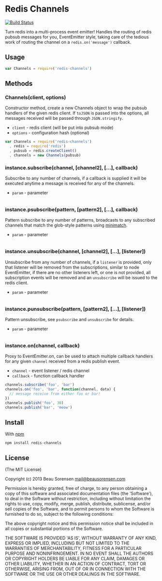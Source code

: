 
Redis Channels
==============

[![Build Status](https://secure.travis-ci.org/sorensen/redis-channels.png)](http://travis-ci.org/sorensen/redis-channels)

Turn redis into a multi-process event emitter! Handles the routing of redis 
pubsub messages for you, EventEmitter style, taking care of the tedious work 
of routing the channel on a `redis.on('message')` callback.


Usage
-----

```js
var Channels = require('redis-channels')
```


Methods
-------

### Channels(client, options)

Constructor method, create a new Channels object to wrap the pubsub 
handlers of the given redis client. If `toJSON` is passed into the options, all 
messages received will be passed through `JSON.stringify`.

* `client` - redis client (will be put into pubsub mode)
* `options` - configuration hash (optional)

```js
var Channels = require('redis-channels')
  , redis = require('redis')
  , pubsub = redis.createClient()
  , channels = new Channels(pubsub)
```


### instance.subscribe(channel, [channel2], [...], callback)

Subscribe to any number of channels, if a callback is supplied it will be 
executed anytime a message is received for any of the channels.

* `param` - parameter

```js
```


### instance.psubscribe(pattern, [pattern2], [...], callback)

Pattern subscribe to any number of patterns, broadcasts to any subscribed 
channels that match the glob-style patterns using [minimatch](https://github.com/isaacs/minimatch).

* `param` - parameter

```js
```


### instance.unsubscribe(channel, [channel2], [...], [listener])

Unsubscribe from any number of channels, if a `listener` is provided, only that 
listener will be removed from the subscriptions, similar to node EventEmitter, if 
there are no other listeners left, or one is not provided, all subscription events 
will be removed and an `unsubscribe` will be issued to the redis client.

* `param` - parameter

```js
```


### instance.punsubscribe(pattern, [pattern2], [...], [listener])

Pattern unsubscribe, see `psubscribe` and `unsubscribe` for details.

* `param` - parameter

```js
```


### instance.on(channel, callback)

Proxy to EventEmitter.on, can be used to attach multiple callback handlers 
for any given `channel` received from a redis publish event.

* `channel` - event listener / redis channel
* `callback` - function callback handler

```js
channels.subscribe('foo', 'bar')
channels.on('foo', 'bar', function(channel, data) {
  // message receive from either foo or bar!
})
channels.publish('foo', 30)
channels.publish('bar', 'meow')
```


Install
-------

With [npm](https://npmjs.org)

```
npm install redis-channels
```


License
-------

(The MIT License)

Copyright (c) 2013 Beau Sorensen <mail@beausorensen.com>

Permission is hereby granted, free of charge, to any person obtaining
a copy of this software and associated documentation files (the
'Software'), to deal in the Software without restriction, including
without limitation the rights to use, copy, modify, merge, publish,
distribute, sublicense, and/or sell copies of the Software, and to
permit persons to whom the Software is furnished to do so, subject to
the following conditions:

The above copyright notice and this permission notice shall be
included in all copies or substantial portions of the Software.

THE SOFTWARE IS PROVIDED 'AS IS', WITHOUT WARRANTY OF ANY KIND,
EXPRESS OR IMPLIED, INCLUDING BUT NOT LIMITED TO THE WARRANTIES OF
MERCHANTABILITY, FITNESS FOR A PARTICULAR PURPOSE AND NONINFRINGEMENT.
IN NO EVENT SHALL THE AUTHORS OR COPYRIGHT HOLDERS BE LIABLE FOR ANY
CLAIM, DAMAGES OR OTHER LIABILITY, WHETHER IN AN ACTION OF CONTRACT,
TORT OR OTHERWISE, ARISING FROM, OUT OF OR IN CONNECTION WITH THE
SOFTWARE OR THE USE OR OTHER DEALINGS IN THE SOFTWARE.